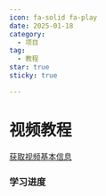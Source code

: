 ```yaml
---
icon: fa-solid fa-play
date: 2025-01-18
category:
  - 项目
tag:
  - 教程
star: true
sticky: true

---
```


# 视频教程

<a href='https://api.bilibili.com/x/web-interface/wbi/view?bvid=BV1np4y1C7Yf'>获取视频基本信息</a>

### 学习进度

<BiliBili aid="766995956" cid="1596686988" page=86 />
